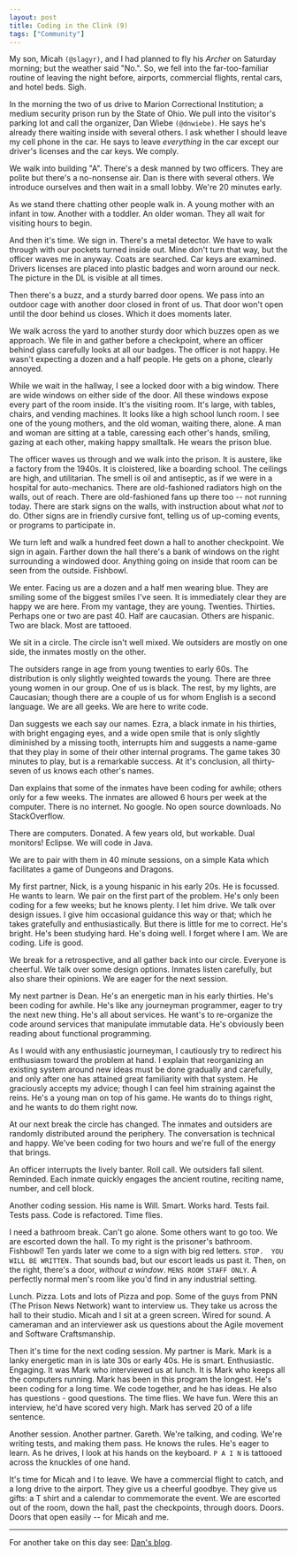 ```yaml
---
layout: post
title: Coding in the Clink (9)
tags: ["Community"]
---
```

My son, Micah `(@slagyr)`, and I had planned to fly his _Archer_ on Saturday morning; but the weather said "No.".  So, we fell into the far-too-familiar routine of leaving the night before,  airports, commercial flights, rental cars, and hotel beds.  Sigh.

In the morning the two of us drive to Marion Correctional Institution; a medium security prison run by the State of Ohio.  We pull into the visitor's parking lot and call the organizer, Dan Wiebe `(@dnwiebe)`.  He says he's already there waiting inside with several others.  I ask whether I should leave my cell phone in the car.  He says to leave _everything_ in the car except our driver's licenses and the car keys. We comply.

We walk into building "A".  There's a desk manned by two officers.  They are polite but there's a no-nonsense air.  Dan is there with several others.  We introduce ourselves and then wait in a small lobby.  We're 20 minutes early.

As we stand there chatting other people walk in.  A young mother with an infant in tow.  Another with a toddler. An older woman. They all wait for visiting hours to begin.

And then it's time.  We sign in.  There's a metal detector.  We have to walk through with our pockets turned inside out.  Mine don't turn that way, but the officer waves me in anyway.  Coats are searched.  Car keys are examined.  Drivers licenses are placed into plastic badges and worn around our neck.  The picture in the DL is visible at all times.  

Then there's a buzz, and a sturdy barred door opens.  We pass into an outdoor cage with another door closed in front of us.  That door won't open until the door behind us closes.  Which it does moments later.

We walk across the yard to another sturdy door which buzzes open as we approach.  We file in and gather before a checkpoint, where an officer behind glass carefully looks at all our badges.  The officer is not happy.  He wasn't expecting a dozen and a half people.  He gets on a phone, clearly annoyed.  

While we wait in the hallway, I see a locked door with a big window.  There are wide windows on either side of the door.  All these windows expose every part of the room inside.  It's the visiting room. It's large, with tables, chairs, and vending machines.  It looks like a high school lunch room.  I see one of the young mothers, and the old woman, waiting there, alone.  A man and woman are sitting at a table, caressing each other's hands, smiling, gazing at each other, making happy smalltalk.  He wears the prison blue.

The officer waves us through and we walk into the prison.  It is austere, like a factory from the 1940s.  It is cloistered, like a boarding school.  The ceilings are high, and utilitarian.  The smell is oil and antiseptic, as if we were in a hospital for auto-mechanics.  There are old-fashioned radiators high on the walls, out of reach.  There are old-fashioned fans up there too -- not running today.  There are stark signs on the walls, with instruction about what _not_ to do.  Other signs are in friendly cursive font, telling us of up-coming events, or programs to participate in.  

We turn left and walk a hundred feet down a hall to another checkpoint.  We sign in again.  Farther down the hall there's a bank of windows on the right surrounding a windowed door.  Anything going on inside that room can be seen from the outside. Fishbowl.

We enter.  Facing us are a dozen and a half men wearing blue.  They are smiling some of the biggest smiles I've seen.  It is immediately clear they are happy we are here.  From my vantage, they are young.  Twenties.  Thirties.  Perhaps one or two are past 40.  Half are caucasian.  Others are hispanic. Two are black.  Most are tattooed.

We sit in a circle.  The circle isn't well mixed.  We outsiders are mostly on one side, the inmates mostly on the other.  

The outsiders range in age from young twenties to early 60s.  The distribution is only slightly weighted towards the young.  There are three young women in our group.  One of us is black.  The rest, by my lights, are Caucasian; though there are a couple of us for whom English is a second language.   We are all geeks.  We are here to write code.

Dan suggests we each say our names.  Ezra, a black inmate in his thirties, with bright engaging eyes, and a wide open smile that is only slightly diminished by a missing tooth, interrupts him and suggests a name-game that they play in some of their other internal programs.  The game takes 30 minutes to play, but is a remarkable success.  At it's conclusion, all thirty-seven of us knows each other's names.

Dan explains that some of the inmates have been coding for awhile; others only for a few weeks.  The inmates are allowed 6 hours per week at the computer.  There is no internet.  No google.  No open source downloads.  No StackOverflow.  

There are computers.  Donated.  A few years old, but workable.  Dual monitors!  Eclipse.  We will code in Java.  

We are to pair with them in 40 minute sessions, on a simple Kata which facilitates a game of Dungeons and Dragons.  

My first partner, Nick, is a young hispanic in his early 20s.  He is focussed.  He wants to learn.  We pair on the first part of the problem.  He's only been coding for a few weeks; but he knows plenty.  I let him drive.  We talk over design issues.  I give him occasional guidance this way or that; which he takes gratefully and enthusiastically.  But there is little for me to correct.  He's bright.  He's been studying hard.  He's doing well.  I forget where I am.  We are coding.  Life is good.

We break for a retrospective, and all gather back into our circle.  Everyone is cheerful.  We talk over some design options.  Inmates listen carefully, but also share their opinions.  We are eager for the next session.

My next partner is Dean.  He's an energetic man in his early thirties.  He's been coding for awhile.  He's like any journeyman programmer, eager to try the next new thing.  He's all about services.  He want's to re-organize the code around services that manipulate immutable data.  He's obviously been reading about functional programming.

As I would with any enthusiastic journeyman, I cautiously try to redirect his enthusiasm toward the problem at hand.  I explain that reorganizing an existing system around new ideas must be done gradually and carefully, and only after one has attained great familiarity with that system.  He graciously accepts my advice; though I can feel him straining against the reins.  He's a young man on top of his game.  He wants do to things right, and he wants to do them right now.

At our next break the circle has changed.  The inmates and outsiders are randomly distributed around the periphery.  The conversation is technical and happy.  We've been coding for two hours and we're full of the energy that brings.  

An officer interrupts the lively banter.  Roll call.  We outsiders fall silent.  Reminded.  Each inmate quickly engages the ancient routine, reciting name, number, and cell block.

Another coding session.  His name is Will.  Smart.  Works hard.  Tests fail.  Tests pass.  Code is refactored.  Time flies.

I need a bathroom break.  Can't go alone.  Some others want to go too.  We are escorted down the hall.  To my right is the prisoner's bathroom.  Fishbowl!  Ten yards later we come to a sign with big red letters.  `STOP.  YOU WILL BE WRITTEN.`  That sounds bad, but our escort leads us past it.  Then, on the right, there's a door, _without a window_.  `MENS ROOM STAFF ONLY`.  A perfectly normal men's room like you'd find in any industrial setting.  

Lunch.  Pizza.  Lots and lots of Pizza and pop.  Some of the guys from PNN (The Prison News Network) want to interview us. They take us across the hall to their studio. Micah and I sit at a green screen.  Wired for sound.  A cameraman and an interviewer ask us questions about the Agile movement and Software Craftsmanship.  

Then it's time for the next coding session.  My partner is Mark.  Mark is a lanky energetic man in is late 30s or early 40s.  He is smart.  Enthusiastic.  Engaging.  It was Mark who interviewed us at lunch.  It is Mark who keeps all the computers running.  Mark has been in this program the longest.  He's been coding for a long time.  We code together, and he has ideas.  He also has questions - good questions.  The time flies.  We have fun.  Were this an interview, he'd have scored very high.  Mark has served 20 of a life sentence.

Another session.  Another partner.  Gareth.  We're talking, and coding.  We're writing tests, and making them pass.  He knows the rules.  He's eager to learn.  As he drives, I look at his hands on the keyboard.  `P A I N` is tattooed across the knuckles of one hand. 

It's time for Micah and I to leave.  We have a commercial flight to catch, and a long drive to the airport.  They give us a cheerful goodbye.  They give us gifts: a T shirt and a calendar to commemorate the event.  We are escorted out of the room, down the hall, past the checkpoints, through doors.  Doors.  Doors that open easily -- for Micah and me.  

----



For another take on this day see: [Dan's blog](http://javaguys.wordpress.com/2014/01/19/coding-in-the-clink-9-in-the-can-part-i/).

 





